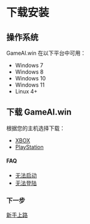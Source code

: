 # 下载安装

## 操作系统

GameAI.win 在以下平台中可用：

* Windows 7
* Windows 8
* Windows 10
* Windows 11 
* Linux 4+

## 下载 GameAI.win
根据您的主机选择下载：  
* [XBOX](https://github.com/gameai-win/xbox/releases/)    
* [PlayStation](https://github.com/gameai-win/playstation/releases/)  

#### FAQ

* [无法启动](https://www.gameai.win/)
* [无法登陆](https://www.gameai.win/)

### 下一步
[新手上路](/zh_TW/guide/start.md)  
